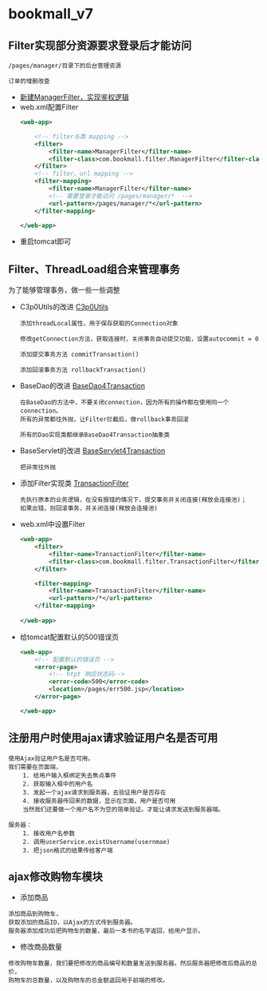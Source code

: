 bookmall_v7
==

## Filter实现部分资源要求登录后才能访问
```text
/pages/manager/目录下的后台管理资源

订单的增删改查
```

* [新建ManagerFilter，实现鉴权逻辑](../bookmall_v7/src/com/bookmall/filter/ManagerFilter.java)
* web.xml配置Filter
    ```xml
    <web-app>
    
        <!-- filter与类 mapping -->
        <filter>
            <filter-name>ManagerFilter</filter-name>
            <filter-class>com.bookmall.filter.ManagerFilter</filter-class>
        </filter>
        <!-- filter、url mapping -->
        <filter-mapping>
            <filter-name>ManagerFilter</filter-name>
            <!-- 需要登录才能访问 /pages/manager/*  -->
            <url-pattern>/pages/manager/*</url-pattern>
        </filter-mapping>
    
    </web-app>
    ```
* 重启tomcat即可

## Filter、ThreadLoad组合来管理事务
为了能够管理事务，做一些一些调整
* C3p0Utils的改进
    [C3p0Utils](src/com/bookmall/utils/C3p0Utils.java)
    ```text
    添加threadLocal属性，用于保存获取的Connection对象
    
    修改getConnection方法，获取连接时，关闭事务自动提交功能，设置autocommit = 0 
    
    添加提交事务方法 commitTransaction()
    
    添加回滚事务方法 rollbackTransaction()
    ```
    
* BaseDao的改进
    [BaseDao4Transaction](src/com/bookmall/dao/BaseDao4Transaction.java)
    ```text
    在BaseDao的方法中，不要关闭connection，因为所有的操作都在使用同一个connection。
    所有的异常都往外抛，让Filter拦截后，做rollback事务回滚

    所有的Dao实现类都继承BaseDao4Transaction抽象类
    ```
* BaseServlet的改进
    [BaseServlet4Transaction](src/com/bookmall/web/BaseServlet4Transaction.java)
    ```text
    把异常往外抛
    ```
* 添加Filter实现类
    [TransactionFilter](src/com/bookmall/filter/TransactionFilter.java)
    ```text
    先执行原本的业务逻辑，在没有报错的情况下，提交事务并关闭连接(释放会连接池)；
    如果出错，则回滚事务，并关闭连接(释放会连接池)
    ```
* web.xml中设置Filter
    ```xml
    <web-app>
        <filter>
            <filter-name>TransactionFilter</filter-name>
            <filter-class>com.bookmall.filter.TransactionFilter</filter-class>
        </filter>
    
        <filter-mapping>
            <filter-name>TransactionFilter</filter-name>
            <url-pattern>/*</url-pattern>
        </filter-mapping>
        
    </web-app>
    ```

* 给tomcat配置默认的500错误页
    ```xml
    <web-app>
        <!-- 配置默认的错误页 -->
        <error-page>
            <!-- htpt 响应状态码-->
            <error-code>500</error-code>
            <location>/pages/err500.jsp</location>
        </error-page>
    
    </web-app>
    ```
    
## 注册用户时使用ajax请求验证用户名是否可用
```text
使用Ajax验证用户名是否可用。
我们需要在页面端，
    1. 给用户输入框绑定失去焦点事件
    2. 获取输入框中的用户名
    3. 发起一个ajax请求到服务器，去验证用户是否存在
    4. 接收服务器传回来的数据，显示在页面，用户是否可用
    当然我们还要做一个用户名不为空的简单验证。才能让请求发送到服务器端。

服务器：
    1. 接收用户名参数
    2. 调用userService.existUsername(usernmae)
    3. 把json格式的结果传给客户端

```

## ajax修改购物车模块
* 添加商品
```text
添加商品到购物车，
获取添加的商品ID，以Ajax的方式传到服务器。
服务器添加成功后把购物车的数量，最后一本书的名字返回，给用户显示。
```

* 修改商品数量
```text
修改购物车数量，我们要把修改的商品编号和数量发送到服务器。然后服务器把修改后商品的总价，
购物车的总数量，以及购物车的总金额返回用于前端的修改。
```